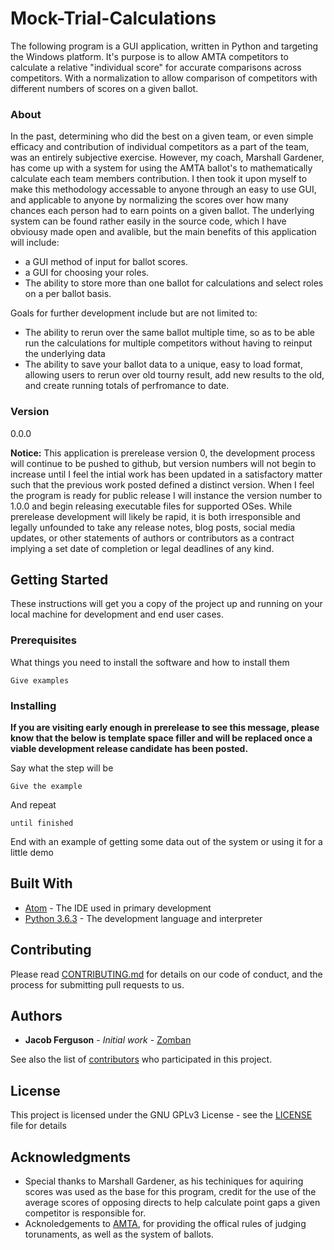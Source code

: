 # Mock-Trial-Calculations

The following program is a GUI application, written in Python and targeting the Windows platform. It's purpose is to allow AMTA competitors to calculate a relative "individual score" for accurate comparisons across competitors. With a normalization to allow comparison of competitors with different numbers of scores on a given ballot. 
### About

In the past, determining who did the best on a given team, or even simple efficacy and contribution of individual competitors as a part of the team, was an entirely subjective exercise. However, my coach, Marshall Gardener, has come up with a system for using the AMTA ballot's to mathematically calculate each team members contribution. I then took it upon myself to make this methodology accessable to anyone through an easy to use GUI, and applicable to anyone by normalizing the scores over how many chances each person had to earn points on a given ballot.
The underlying system can be found rather easily in the source code, which I have obviousy made open and avalible, but the main benefits of this application will include:

* a GUI method of input for ballot scores.
* a GUI for choosing your roles.
* The ability to store more than one ballot for calculations and select roles on a per ballot basis.

Goals for further development include but are not limited to:

* The ability to rerun over the same ballot multiple time, so as to be able run the calculations for multiple competitors without having to reinput the underlying data
* The ability to save your ballot data to a unique, easy to load format, allowing users to rerun over old tourny result, add new results to the old, and create running totals of perfromance to date.

### Version

0.0.0

**Notice:** This application is prerelease version 0, the development process will continue to be pushed to github, but version numbers will not begin to increase until I feel the intial work has been updated in a satisfactory matter such that the previous work posted defined a distinct version. When I feel the program is ready for public release I will instance the version number to 1.0.0 and begin releasing executable files for supported OSes. While prerelease development will likely be rapid, it is both irresponsible and legally unfounded to take any release notes, blog posts, social media updates, or other statements of authors or contributors as a contract implying a set date of completion or legal deadlines of any kind.

## Getting Started

These instructions will get you a copy of the project up and running on your local machine for development and end user cases.

### Prerequisites

What things you need to install the software and how to install them

```
Give examples
```

### Installing

**If you are visiting early enough in prerelease to see this message, please know that the below is template space filler and will be replaced once a viable development release candidate has been posted.**

Say what the step will be

```
Give the example
```

And repeat

```
until finished
```

End with an example of getting some data out of the system or using it for a little demo

## Built With

* [Atom](https://atom.io/) - The IDE used in primary development
* [Python 3.6.3](https://www.python.org/downloads/release/python-363/) - The development language and interpreter

## Contributing

Please read [CONTRIBUTING.md](CONTRIBUTING.md) for details on our code of conduct, and the process for submitting pull requests to us.

## Authors

* **Jacob Ferguson** - *Initial work* - [Zomban](https://github.com/zomban)

See also the list of [contributors](https://github.com/your/project/contributors) who participated in this project.

## License

This project is licensed under the GNU GPLv3 License - see the [LICENSE](LICENSE) file for details

## Acknowledgments

* Special thanks to Marshall Gardener, as his techiniques for aquiring scores was used as the base for this program, credit for the use of the average scores of opposing directs to help calculate point gaps a given competitor is responsible for.
* Acknoledgements to [AMTA](http://www.collegemocktrial.org/), for providing the offical rules of judging torunaments, as well as the system of ballots. 
